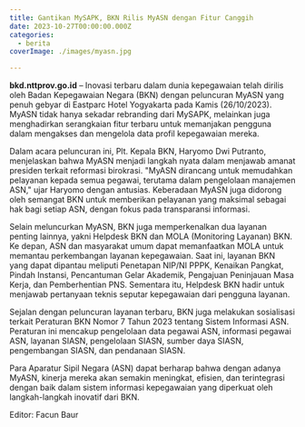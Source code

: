 ```yaml
---
title: Gantikan MySAPK, BKN Rilis MyASN dengan Fitur Canggih
date: 2023-10-27T00:00:00.000Z
categories:
  - berita
coverImage: ./images/myasn.jpg

---
```


**bkd.nttprov.go.id** – Inovasi terbaru dalam dunia kepegawaian telah dirilis oleh Badan Kepegawaian Negara (BKN) dengan peluncuran MyASN yang penuh gebyar di Eastparc Hotel Yogyakarta pada Kamis (26/10/2023). MyASN tidak hanya sekadar rebranding dari MySAPK, melainkan juga menghadirkan serangkaian fitur terbaru untuk memanjakan pengguna dalam mengakses dan mengelola data profil kepegawaian mereka.

Dalam acara peluncuran ini, Plt. Kepala BKN, Haryomo Dwi Putranto, menjelaskan bahwa MyASN menjadi langkah nyata dalam menjawab amanat presiden terkait reformasi birokrasi. "MyASN dirancang untuk memudahkan pelayanan kepada semua pegawai, terutama dalam pengelolaan manajemen ASN," ujar Haryomo dengan antusias. Keberadaan MyASN juga didorong oleh semangat BKN untuk memberikan pelayanan yang maksimal sebagai hak bagi setiap ASN, dengan fokus pada transparansi informasi.

Selain meluncurkan MyASN, BKN juga memperkenalkan dua layanan penting lainnya, yakni Helpdesk BKN dan MOLA (Monitoring Layanan) BKN. Ke depan, ASN dan masyarakat umum dapat memanfaatkan MOLA untuk memantau perkembangan layanan kepegawaian. Saat ini, layanan BKN yang dapat dipantau meliputi Penetapan NIP/NI PPPK, Kenaikan Pangkat, Pindah Instansi, Pencantuman Gelar Akademik, Pengajuan Peninjauan Masa Kerja, dan Pemberhentian PNS. Sementara itu, Helpdesk BKN hadir untuk menjawab pertanyaan teknis seputar kepegawaian dari pengguna layanan.

Sejalan dengan peluncuran layanan terbaru, BKN juga melakukan sosialisasi terkait Peraturan BKN Nomor 7 Tahun 2023 tentang Sistem Informasi ASN. Peraturan ini mencakup pengelolaan data pegawai ASN, informasi pegawai ASN, layanan SIASN, pengelolaan SIASN, sumber daya SIASN, pengembangan SIASN, dan pendanaan SIASN.

Para Aparatur Sipil Negara (ASN) dapat berharap bahwa dengan adanya MyASN, kinerja mereka akan semakin meningkat, efisien, dan terintegrasi dengan baik dalam sistem informasi kepegawaian yang diperkuat oleh langkah-langkah inovatif dari BKN.

Editor: Facun Baur

